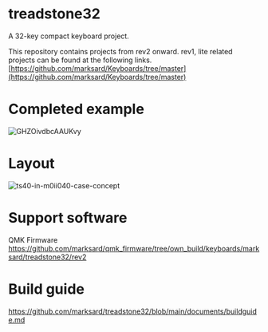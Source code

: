 # treadstone32
A 32-key compact keyboard project.  

This repository contains projects from rev2 onward. rev1, lite related projects can be found at the following links.  
[https://github.com/marksard/Keyboards/tree/master](https://github.com/marksard/Keyboards/tree/master)

# Completed example
![GHZOivdbcAAUKvy](https://github.com/marksard/treadstone32/assets/38324387/235d1a45-ccdc-4474-9cc0-eb93c8591c26)

# Layout
![ts40-in-m0ii040-case-concept](https://github.com/marksard/treadstone32/assets/38324387/b67a12fe-4a25-4eba-a3b7-05a59e386cb7)

# Support software

QMK Firmware  
https://github.com/marksard/qmk_firmware/tree/own_build/keyboards/marksard/treadstone32/rev2

# Build guide

https://github.com/marksard/treadstone32/blob/main/documents/buildguide.md
